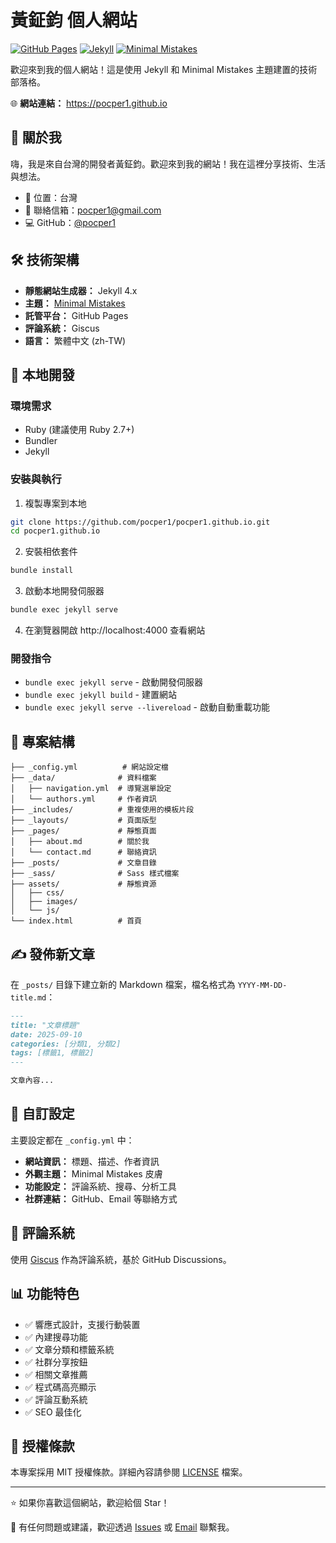 # 黃鉦鈞 個人網站

[![GitHub Pages](https://img.shields.io/badge/GitHub%20Pages-Live-brightgreen)](https://pocper1.github.io)
[![Jekyll](https://img.shields.io/badge/Jekyll-4.x-blue)](https://jekyllrb.com/)
[![Minimal Mistakes](https://img.shields.io/badge/Theme-Minimal%20Mistakes-red)](https://mmistakes.github.io/minimal-mistakes/)

歡迎來到我的個人網站！這是使用 Jekyll 和 Minimal Mistakes 主題建置的技術部落格。

🌐 **網站連結：** https://pocper1.github.io

## 📝 關於我

嗨，我是來自台灣的開發者黃鉦鈞。歡迎來到我的網站！我在這裡分享技術、生活與想法。

- 📍 位置：台灣
- 📧 聯絡信箱：pocper1@gmail.com
- 💻 GitHub：[@pocper1](https://github.com/pocper1)

## 🛠 技術架構

- **靜態網站生成器：** Jekyll 4.x
- **主題：** [Minimal Mistakes](https://mmistakes.github.io/minimal-mistakes/)
- **託管平台：** GitHub Pages
- **評論系統：** Giscus
- **語言：** 繁體中文 (zh-TW)

## 🚀 本地開發

### 環境需求

- Ruby (建議使用 Ruby 2.7+)
- Bundler
- Jekyll

### 安裝與執行

1. 複製專案到本地
```bash
git clone https://github.com/pocper1/pocper1.github.io.git
cd pocper1.github.io
```

2. 安裝相依套件
```bash
bundle install
```

3. 啟動本地開發伺服器
```bash
bundle exec jekyll serve
```

4. 在瀏覽器開啟 http://localhost:4000 查看網站

### 開發指令

- `bundle exec jekyll serve` - 啟動開發伺服器
- `bundle exec jekyll build` - 建置網站
- `bundle exec jekyll serve --livereload` - 啟動自動重載功能

## 📁 專案結構

```
├── _config.yml          # 網站設定檔
├── _data/              # 資料檔案
│   ├── navigation.yml  # 導覽選單設定
│   └── authors.yml     # 作者資訊
├── _includes/          # 重複使用的模板片段
├── _layouts/           # 頁面版型
├── _pages/             # 靜態頁面
│   ├── about.md        # 關於我
│   └── contact.md      # 聯絡資訊
├── _posts/             # 文章目錄
├── _sass/              # Sass 樣式檔案
├── assets/             # 靜態資源
│   ├── css/
│   ├── images/
│   └── js/
└── index.html          # 首頁
```

## ✍️ 發佈新文章

在 `_posts/` 目錄下建立新的 Markdown 檔案，檔名格式為 `YYYY-MM-DD-title.md`：

```markdown
---
title: "文章標題"
date: 2025-09-10
categories: [分類1, 分類2]
tags: [標籤1, 標籤2]
---

文章內容...
```

## 🎨 自訂設定

主要設定都在 `_config.yml` 中：

- **網站資訊：** 標題、描述、作者資訊
- **外觀主題：** Minimal Mistakes 皮膚
- **功能設定：** 評論系統、搜尋、分析工具
- **社群連結：** GitHub、Email 等聯絡方式

## 💬 評論系統

使用 [Giscus](https://giscus.app/) 作為評論系統，基於 GitHub Discussions。

## 📊 功能特色

- ✅ 響應式設計，支援行動裝置
- ✅ 內建搜尋功能
- ✅ 文章分類和標籤系統
- ✅ 社群分享按鈕
- ✅ 相關文章推薦
- ✅ 程式碼高亮顯示
- ✅ 評論互動系統
- ✅ SEO 最佳化

## 📄 授權條款

本專案採用 MIT 授權條款。詳細內容請參閱 [LICENSE](LICENSE) 檔案。

---

⭐ 如果你喜歡這個網站，歡迎給個 Star！

💌 有任何問題或建議，歡迎透過 [Issues](https://github.com/pocper1/pocper1.github.io/issues) 或 [Email](mailto:pocper1@gmail.com) 聯繫我。